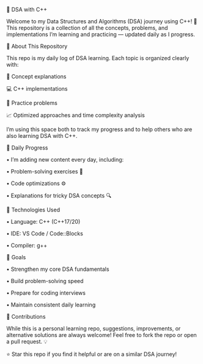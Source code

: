 🧠 DSA with C++

Welcome to my Data Structures and Algorithms (DSA) journey using C++! 🚀
This repository is a collection of all the concepts, problems, and implementations I’m learning and practicing — updated daily as I progress.



📘 About This Repository

This repo is my daily log of DSA learning.
Each topic is organized clearly with:

🧩 Concept explanations

💻 C++ implementations

🧠 Practice problems

📈 Optimized approaches and time complexity analysis

I’m using this space both to track my progress and to help others who are also learning DSA with C++.



📅 Daily Progress

•  I’m adding new content every day, including:

•  Problem-solving exercises 🧮

•  Code optimizations ⚙️

•  Explanations for tricky DSA concepts 🔍



🧰 Technologies Used

•  Language: C++ (C++17/20)

•  IDE: VS Code / Code::Blocks

•  Compiler: g++



🎯 Goals

•  Strengthen my core DSA fundamentals

•  Build problem-solving speed

•  Prepare for coding interviews

•  Maintain consistent daily learning



🤝 Contributions

While this is a personal learning repo, suggestions, improvements, or alternative solutions are always welcome!
Feel free to fork the repo or open a pull request. 💡


⭐ Star this repo if you find it helpful or are on a similar DSA journey!